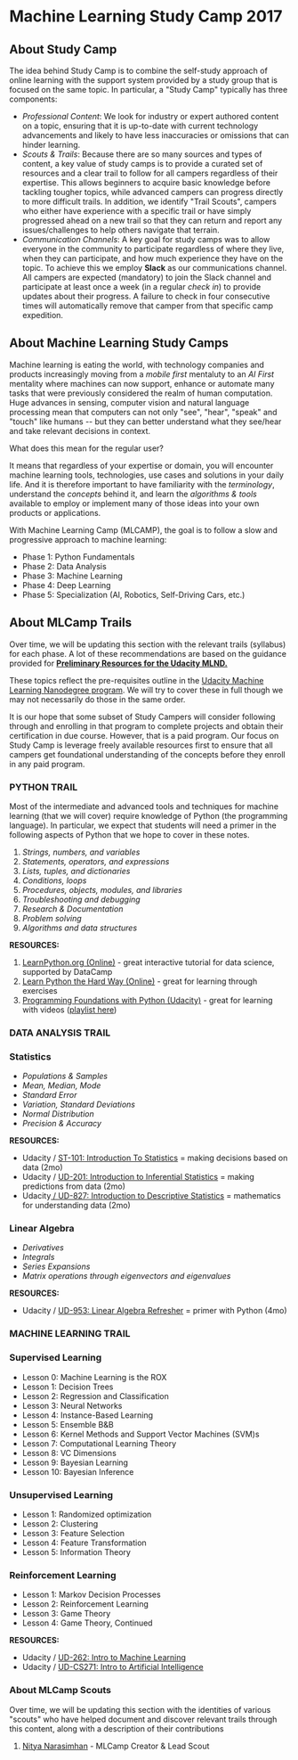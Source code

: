# Machine Learning Study Camp 2017

## About Study Camp

The idea behind Study Camp is to combine the self-study approach of online learning with the support system provided by a study group that is focused on the same topic. In particular, a "Study Camp" typically has three components:

* _Professional Content_: We look for industry or expert authored content on a topic, ensuring that it is up-to-date with current technology advancements and likely to have less inaccuracies or omissions that can hinder learning.
* _Scouts & Trails_: Because there are so many sources and types of content, a key value of study camps is to provide a curated set of resources and a clear trail to follow for all campers regardless of their expertise. This allows beginners to acquire basic knowledge before tackling tougher topics, while advanced campers can progress directly to more difficult trails. In addition, we identify "Trail Scouts", campers who either have experience with a specific trail or have simply progressed ahead on a new trail so that they can return and report any issues/challenges to help others navigate that terrain.
* _Communication Channels_: A key goal for study camps was to allow everyone in the community to participate regardless of where they live, when they can participate, and how much experience they have on the topic. To achieve this we employ **Slack** as our communications channel. All campers are expected \(mandatory\) to join the Slack channel and participate at least once a week \(in a regular _check in_\) to provide updates about their progress. A failure to check in four consecutive times will automatically remove that camper from that specific camp expedition.

## About Machine Learning Study Camps

Machine learning is eating the world, with technology companies and products increasingly moving from a _mobile first_ mentaluty to an _AI First_ mentality where machines can now support, enhance or automate many tasks that were previously considered the realm of human computation. Huge advances in sensing, computer vision and natural language processing mean that computers can not only "see", "hear", "speak" and "touch" like humans -- but they can better understand what they see/hear and take relevant decisions in context.

What does this mean for the regular user?

It means that regardless of your expertise or domain, you will encounter machine learning tools, technologies, use cases and solutions in your daily life. And it is therefore important to have familiarity with the _terminology_, understand the _concepts_ behind it, and learn the _algorithms & tools_ available to employ or implement many of those ideas into your own products or applications.

With Machine Learning Camp \(MLCAMP\), the goal is to follow a slow and progressive approach to machine learning:

* Phase 1: Python Fundamentals
* Phase 2: Data Analysis
* Phase 3: Machine Learning
* Phase 4: Deep Learning
* Phase 5: Specialization \(AI, Robotics, Self-Driving Cars, etc.\)

## About MLCamp Trails

Over time, we will be updating this section with the relevant trails \(syllabus\) for each phase. A lot of these recommendations are based on the guidance provided for [**Preliminary Resources for the Udacity MLND.**](https://www.udacity.com/wiki/nd009?nocache#!#preliminary-resources)

These topics reflect the pre-requisites outline in the [Udacity Machine Learning Nanodegree program](https://www.udacity.com/course/machine-learning-engineer-nanodegree--nd009). We will try to cover these in full though we may not necessarily do those in the same order.

It is our hope that some subset of Study Campers will consider following through and enrolling in that program to complete projects and obtain their certification in due course. However, that is a paid program. Our focus on Study Camp is leverage freely available resources first to ensure that all campers get foundational understanding of the concepts before they enroll in any paid program.

### 

### PYTHON TRAIL

Most of the intermediate and advanced tools and techniques for machine learning \(that we will cover\) require knowledge of Python \(the programming language\). In particular, we expect that students will need a primer in the following aspects of Python that we hope to cover in these notes.

1. _Strings, numbers, and variables_
2. _Statements, operators, and expressions_
3. _Lists, tuples, and dictionaries_
4. _Conditions, loops_
5. _Procedures, objects, modules, and libraries_
6. _Troubleshooting and debugging_
7. _Research & Documentation_
8. _Problem solving_
9. _Algorithms and data structures_

**RESOURCES:**

1. [LearnPython.org \(Online\)](https://www.gitbook.com/book/study-camp/ml-camp-2017/edit#) - great interactive tutorial for data science, supported by DataCamp
2. [Learn Python the Hard Way \(Online\)](https://learnpythonthehardway.org/book/) - great for learning through exercises
3. [Programming Foundations with Python \(Udacity\)](https://www.udacity.com/course/programming-foundations-with-python--ud036) - great for learning with videos \([playlist here](https://www.youtube.com/watch?v=X0FoelOIZM0&list=PLAwxTw4SYaPnYajEbZvqtcVWQ6XGhvtOW)\)

### DATA ANALYSIS TRAIL

### Statistics

* _Populations & Samples_
* _Mean, Median, Mode_
* _Standard Error_
* _Variation, Standard Deviations_
* _Normal Distribution_
* _Precision & Accuracy_

**RESOURCES:**

* Udacity / [ST-101: Introduction To Statistics](https://www.udacity.com/course/intro-to-statistics--st101) = making decisions based on data \(2mo\)
* Udacity / [UD-201: Introduction to Inferential Statistics](https://www.udacity.com/course/intro-to-inferential-statistics--ud201) = making predictions from data \(2mo\)
* Udacity[ / UD-827: Introduction to Descriptive Statistics](https://www.udacity.com/course/intro-to-descriptive-statistics--ud827) = mathematics for understanding data \(2mo\)

### Linear Algebra

* _Derivatives_
* _Integrals_
* _Series Expansions_
* _Matrix operations through eigenvectors and eigenvalues_

**RESOURCES:**

* Udacity / [UD-953: Linear Algebra Refresher](https://www.udacity.com/course/linear-algebra-refresher-course--ud953) = primer with Python \(4mo\)

### MACHINE LEARNING TRAIL

### Supervised Learning

* Lesson 0: Machine Learning is the ROX
* Lesson 1: Decision Trees
* Lesson 2: Regression and Classification
* Lesson 3: Neural Networks
* Lesson 4: Instance-Based Learning
* Lesson 5: Ensemble B&B
* Lesson 6: Kernel Methods and Support Vector Machines \(SVM\)s
* Lesson 7: Computational Learning Theory
* Lesson 8: VC Dimensions
* Lesson 9: Bayesian Learning
* Lesson 10: Bayesian Inference

### Unsupervised Learning

* Lesson 1: Randomized optimization
* Lesson 2: Clustering
* Lesson 3: Feature Selection
* Lesson 4: Feature Transformation
* Lesson 5: Information Theory

### Reinforcement Learning

* Lesson 1: Markov Decision Processes
* Lesson 2: Reinforcement Learning
* Lesson 3: Game Theory
* Lesson 4: Game Theory, Continued

**RESOURCES:**

* Udacity / [UD-262: Intro to Machine Learning](https://www.udacity.com/course/machine-learning--ud262)
* Udacity / [UD-CS271: Intro to Artificial Intelligence](https://www.udacity.com/course/intro-to-artificial-intelligence--cs271)

### About MLCamp Scouts

Over time, we will be updating this section with the identities of various "scouts" who have helped document and discover relevant trails through this content, along with a description of their contributions

1. [Nitya Narasimhan](https://www.github.com/nitya) - MLCamp Creator & Lead Scout

## 



